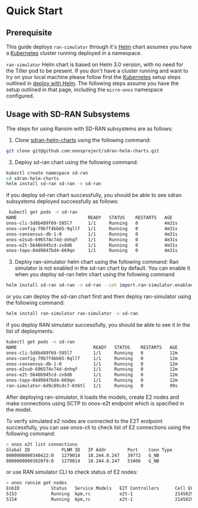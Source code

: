 # Quick Start 

## Prerequisite

This guide deploys `ran-simulator` through it's [Helm] chart assumes you have a
[Kubernetes] cluster running deployed in a namespace.

`ran-simulator` Helm chart is based on Helm 3.0 version, with no need for the Tiller pod to be present.
If you don't have a cluster running and want to try on your local machine please follow first
the [Kubernetes] setup steps outlined in [deploy with Helm](https://docs.onosproject.org/developers/deploy_with_helm/).
The following steps assume you have the setup outlined in that page, including the `micro-onos` namespace configured.

## Usage with SD-RAN Subsystems

The steps for using Ransim with SD-RAN subsystems are as follows:

1) Clone [sdran-helm-charts][sdran-helm-charts] using the following command:
```bash
git clone git@github.com:onosproject/sdran-helm-charts.git
````
2) Deploy sd-ran chart using the following command:

```bash
kubectl create namespace sd-ran
cd sdran-helm-charts
helm install sd-ran sd-ran -n sd-ran
```
if you deploy sd-ran chart successfully, you should be able to see
sdran subsystems deployed successfully as follows:
```bash
 kubectl get pods -n sd-ran
NAME                           READY   STATUS    RESTARTS   AGE
onos-cli-5d8b489f69-595l7      1/1     Running   0          4m31s
onos-config-79b7f4bb65-9qllf   1/1     Running   0          4m31s
onos-consensus-db-1-0          1/1     Running   0          4m31s
onos-e2sub-696574c74d-dnhqf    1/1     Running   0          4m31s
onos-e2t-5646b945cd-zv8d6      1/1     Running   0          4m31s
onos-topo-84d9847bd4-669qn     1/1     Running   0          4m31s
```

3) Deploy ran-simulator helm chart using the following command:
Ran simulator is not enabled in the sd-ran chart by default. You can enable it
when you deploy sd-ran helm chart using the following command 

```bash
helm install sd-ran sd-ran -n sd-ran --set import.ran-simulator.enabled=true
````   
or you can deploy the sd-ran chart first and then
deploy ran-simulator using the following command:
   
```bash
helm install ran-simulator ran-simulator -n sd-ran
```

if you deploy RAN simulator successfully, you should be able to see it
in the list of deployments:

```bash
kubectl get pods -n sd-ran
NAME                             READY   STATUS    RESTARTS   AGE
onos-cli-5d8b489f69-595l7        1/1     Running   0          12m
onos-config-79b7f4bb65-9qllf     1/1     Running   0          12m
onos-consensus-db-1-0            1/1     Running   0          12m
onos-e2sub-696574c74d-dnhqf      1/1     Running   0          12m
onos-e2t-5646b945cd-zv8d6        1/1     Running   0          12m
onos-topo-84d9847bd4-669qn       1/1     Running   0          12m
ran-simulator-6d9c89cdc7-6t6tl   1/1     Running   0          99s
```

After deploying ran-simulator, it loads the models, create E2 nodes and make connections using SCTP
to onos-e2t endpoint which is specified in the model. 

To verify simulated e2 nodes are connected to the E2T endpoint successfully, 
you can use onos-cli to check list of E2 connections using the following command:

```bash
> onos e2t list connections
Global ID            PLNM ID   IP Addr        Port    Conn Type
0000000000340422:0   1279014   10.244.0.247   39772   G_NB
00000000003020f9:0   1279014   10.244.0.247   53406   G_NB
```

or use RAN simulator CLI to check status of E2 nodes:
```bash
> onos ransim get nodes
EnbID            Status   Service Models   E2T Controllers      Cell ECGIs
5153             Running  kpm,rc           e2t-1                21458294227473,21458294227474,21458294227475
5154             Running  kpm,rc           e2t-1                21458294227489,21458294227490,21458294227475
```


[Helm]: https://helm.sh/
[Kubernetes]: https://kubernetes.io/
[kind]: https://kind.sigs.k8s.io
[Directions API]: https://developers.google.com/maps/documentation/directions/start
[sdran-helm-charts]: https://github.com/onosproject/sdran-helm-charts